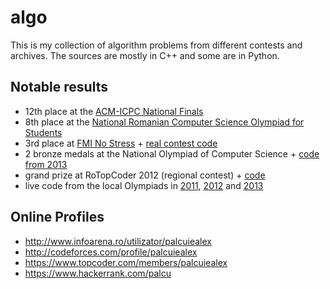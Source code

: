 # algo

This is my collection of algorithm problems from different contests and archives. The sources are mostly in C++ and some are in Python.

## Notable results

- 12th place at the [ACM-ICPC National Finals](http://www.infoarena.ro/acm-icpc-nationala-2015-2016/clasament)
- 8th place at the [National Romanian Computer Science Olympiad for Students](http://www.infoarena.ro/onis-2015/clasament/runda-finala)
- 3rd place at [FMI No Stress](http://www.infoarena.ro/fmi-no-stress-4/clasament) + [real contest code](/Contests/FMI-NoStress-2014)
- 2 bronze medals at the National Olympiad of Computer Science + [code from 2013](/Contests/National-Olympiad-2013)
- grand prize at RoTopCoder 2012 (regional contest) + [code](/Contests/RoTopCoder-2012)
- live code from the local Olympiads in [2011](/Contests/Local-Olympiad-2011), [2012](/Contests/Local-Olympiad-2012) and [2013](/Contests/Local-Olympiad-2013)

## Online Profiles

- http://www.infoarena.ro/utilizator/palcuiealex
- http://codeforces.com/profile/palcuiealex
- https://www.topcoder.com/members/palcuiealex
- https://www.hackerrank.com/palcu
